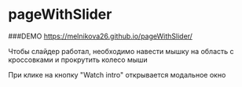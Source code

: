 ﻿# pageWithSlider
###DEMO https://melnikova26.github.io/pageWithSlider/
<p>Чтобы слайдер работал, необходимо навести мышку на область с кроссовками и прокрутить колесо мыши</p>
<p>При клике на кнопку "Watch intro" открывается модальное окно</p>

